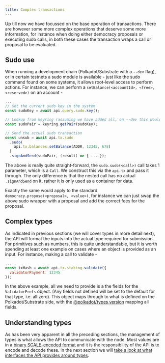 ```yaml
---
title: Complex transactions
---
```


Up till now we have focussed on the base operation of transactions. There are however some more complex operations that deserve some more information, for instance when doing either democracy proposals or executing sudo calls, in both these cases the transaction wraps a call or proposal to be evaluated.


## Sudo use

When running a development chain (Polkadot/Substrate with a `--dev` flag), or in certain testnets a sudo module is available - just like the sudo command found on some systems, it allows root-level access to perform actions. For instance, we can perform a `setBalance(<accountId>, <free>, <reserved>)` on an account -

```js
...
// Get the current sudo key in the system
const sudoKey = await api.query.sudo.key();

// Lookup from keyring (assuming we have added all, on --dev this would be `//Alice`)
const sudoPair = keyring.getPair(sudoKey);

// Send the actual sudo transaction
const unsub = await api.tx.sudo
  .sudo(
    api.tx.balances.setBalance(ADDR, 12345, 678)
  )
  .signAndSend(sudoPair, (result) => { ... });
```

The above is really quite straight-forward, the `sudo.sudo(<call>)` call takes 1 parameter, which is a `Call`. We construct this via the `api.tx` and pass it through. The only difference is that the nested call has no actual `.signAndSend` on it, rather it is only used as a container for data.

Exactly the same would apply to the standard `democracy.propose(<proposal>, <value>)`, for instance we can just swap the above sudo wrapper with a proposal and add the correct fees for the proposal.


## Complex types

As indicated in previous sections (we will cover types in more detail next), the API will format the inputs into the actual type required for submission. For primitives such as numbers, this is quite understandable, but it is worth spending at least one example on cases where an object is provided as an input. For instance, making a call to validate -

```js
...
const txHash = await api.tx.staking.validate({
  validatorPayment: 12345
});
```

In the above example, all we need to provide is a the fields for the `ValidatorPrefs` object. (Any fields not defined will be set to the default for that type, i.e. all zero). This object maps through to what is defined on the Polkadot/Substrate side, with the [@polkadot/types version](https://github.com/polkadot-js/api/blob/master/packages/types/src/interfaces/staking/definitions.ts) mapping all fields.


## Understanding types

As has been very apparent in all the preceding sections, the management of types is what allows the API to communicate with the node. Most values are in a [binary SCALE-encoded format](https://github.com/paritytech/parity-scale-codec) and it is the responsibility of the API is to encode and decode these. In the next section we will [take a look at what interfaces the API provides around types](types.basics.md).
